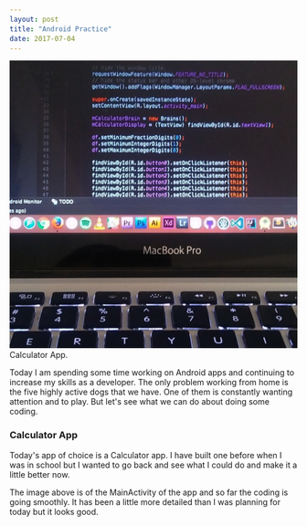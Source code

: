 ```yaml
---
layout: post
title: "Android Practice"
date: 2017-07-04
---
```


![sunrise](/images/code1.jpg)Calculator App.

Today I am spending some time working on Android apps and continuing to increase my skills as a developer.  The only problem working from home is the five highly active dogs that we have.  One of them is constantly wanting attention and to play.  But let's see what we can do about doing some coding.

### Calculator App

Today's app of choice is a Calculator app.  I have built one before when I was in school but I wanted to go back and see what I could do and make it a little better now.

The image above is of the MainActivity of the app and so far the coding is going smoothly.  It has been a little more detailed than I was planning for today but it looks good.
